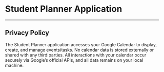 # Student Planner Application

---

## Privacy Policy

The Student Planner application accesses your Google Calendar to display, create, and manage events/tasks. No calendar data is stored externally or shared with any third parties. All interactions with your calendar occur securely via Google’s official APIs, and all data remains on your local machine.
